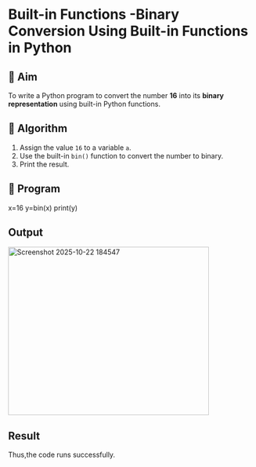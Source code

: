 # Built-in Functions -Binary Conversion Using Built-in Functions in Python

## 🎯 Aim
To write a Python program to convert the number **16** into its **binary representation** using built-in Python functions.

## 🧠 Algorithm
1. Assign the value `16` to a variable `a`.
2. Use the built-in `bin()` function to convert the number to binary.
3. Print the result.

## 🧾 Program

x=16
y=bin(x)
print(y)

## Output
<img width="410" height="343" alt="Screenshot 2025-10-22 184547" src="https://github.com/user-attachments/assets/926ba31e-4fb1-4644-b170-b5bc10665bfe" />


## Result
Thus,the code runs successfully.
